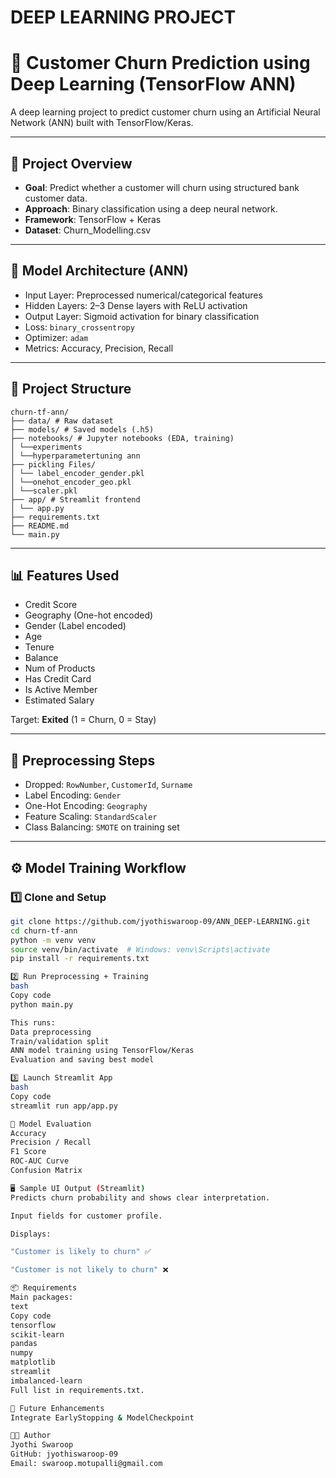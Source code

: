 <h1>DEEP LEARNING PROJECT</h1>

# 🤖 Customer Churn Prediction using Deep Learning (TensorFlow ANN)

A deep learning project to predict customer churn using an Artificial Neural Network (ANN) built with TensorFlow/Keras.

---

## 🚀 Project Overview

- **Goal**: Predict whether a customer will churn using structured bank customer data.
- **Approach**: Binary classification using a deep neural network.
- **Framework**: TensorFlow + Keras
- **Dataset**: Churn_Modelling.csv

---

## 🧠 Model Architecture (ANN)

- Input Layer: Preprocessed numerical/categorical features
- Hidden Layers: 2–3 Dense layers with ReLU activation
- Output Layer: Sigmoid activation for binary classification
- Loss: `binary_crossentropy`
- Optimizer: `adam`
- Metrics: Accuracy, Precision, Recall

---

## 📁 Project Structure
```
churn-tf-ann/
├── data/ # Raw dataset
├── models/ # Saved models (.h5)
├── notebooks/ # Jupyter notebooks (EDA, training)
│ └──experiments
│ └──hyperparametertuning ann
├── pickling Files/
│ └── label_encoder_gender.pkl
│ └──onehot_encoder_geo.pkl
│ └──scaler.pkl
├── app/ # Streamlit frontend
│ └── app.py
├── requirements.txt
├── README.md
└── main.py
```


---

## 📊 Features Used

- Credit Score  
- Geography (One-hot encoded)  
- Gender (Label encoded)  
- Age  
- Tenure  
- Balance  
- Num of Products  
- Has Credit Card  
- Is Active Member  
- Estimated Salary  

Target: **Exited** (1 = Churn, 0 = Stay)

---

## 🧪 Preprocessing Steps

- Dropped: `RowNumber`, `CustomerId`, `Surname`
- Label Encoding: `Gender`
- One-Hot Encoding: `Geography`
- Feature Scaling: `StandardScaler`
- Class Balancing: `SMOTE` on training set

---

## ⚙️ Model Training Workflow

### 1️⃣ Clone and Setup

```bash
git clone https://github.com/jyothiswaroop-09/ANN_DEEP-LEARNING.git
cd churn-tf-ann
python -m venv venv
source venv/bin/activate  # Windows: venv\Scripts\activate
pip install -r requirements.txt

2️⃣ Run Preprocessing + Training
bash
Copy code
python main.py

This runs:
Data preprocessing
Train/validation split
ANN model training using TensorFlow/Keras
Evaluation and saving best model

3️⃣ Launch Streamlit App
bash
Copy code
streamlit run app/app.py

🧠 Model Evaluation
Accuracy
Precision / Recall
F1 Score
ROC-AUC Curve
Confusion Matrix

🖥 Sample UI Output (Streamlit)
Predicts churn probability and shows clear interpretation.

Input fields for customer profile.

Displays:

"Customer is likely to churn" ✅

"Customer is not likely to churn" ❌

📦 Requirements
Main packages:
text
Copy code
tensorflow
scikit-learn
pandas
numpy
matplotlib
streamlit
imbalanced-learn
Full list in requirements.txt.

📌 Future Enhancements
Integrate EarlyStopping & ModelCheckpoint

👨‍💻 Author
Jyothi Swaroop
GitHub: jyothiswaroop-09
Email: swaroop.motupalli@gmail.com


